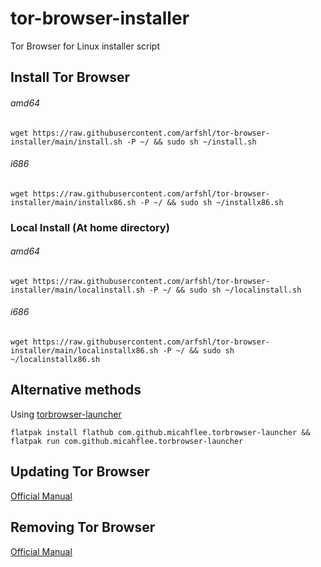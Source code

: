 # tor-browser-installer
Tor Browser for Linux installer script
## Install Tor Browser
###### amd64

    wget https://raw.githubusercontent.com/arfshl/tor-browser-installer/main/install.sh -P ~/ && sudo sh ~/install.sh

###### i686

    wget https://raw.githubusercontent.com/arfshl/tor-browser-installer/main/installx86.sh -P ~/ && sudo sh ~/installx86.sh

### Local Install (At home directory)
###### amd64

    wget https://raw.githubusercontent.com/arfshl/tor-browser-installer/main/localinstall.sh -P ~/ && sudo sh ~/localinstall.sh

###### i686

    wget https://raw.githubusercontent.com/arfshl/tor-browser-installer/main/localinstallx86.sh -P ~/ && sudo sh ~/localinstallx86.sh
 
## Alternative methods
Using [torbrowser-launcher](https://github.com/micahflee/torbrowser-launcher)

    flatpak install flathub com.github.micahflee.torbrowser-launcher && flatpak run com.github.micahflee.torbrowser-launcher

## Updating Tor Browser
[Official Manual](https://tb-manual.torproject.org/updating)
## Removing Tor Browser
[Official Manual](https://tb-manual.torproject.org/uninstalling)
